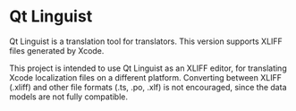 # Qt Linguist

Qt Linguist is a translation tool for translators. This version supports XLIFF files generated by Xcode.

This project is intended to use Qt Linguist as an XLIFF editor, for translating Xcode localization files on a different platform. Converting between XLIFF (.xliff) and other file formats (.ts, .po, .xlf) is not encouraged, since the data models are not fully compatible.
